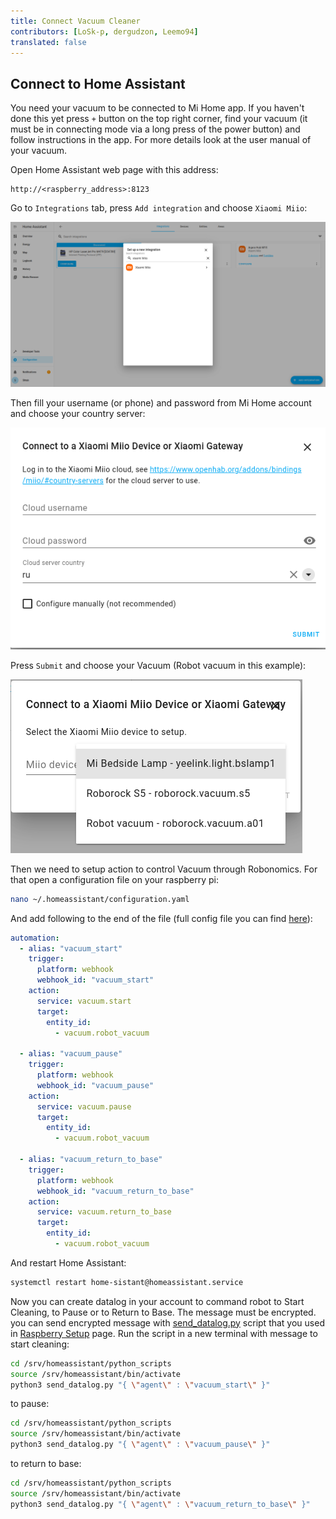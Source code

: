 ```yaml
---
title: Connect Vacuum Cleaner
contributors: [LoSk-p, dergudzon, Leemo94]
translated: false
---
```


## Connect to Home Assistant

You need your vacuum to be connected to Mi Home app. If you haven't done this yet press `+` button on the top right corner, find your vacuum (it must be in connecting mode via a long press of the power button) and follow instructions in the app. For more details look at the user manual of your vacuum.

Open Home Assistant web page with this address:
```
http://<raspberry_address>:8123
```

Go to `Integrations` tab, press `Add integration` and choose `Xiaomi Miio`:

![integration](../images/home-assistant/integration.png)

Then fill your username (or phone) and password from Mi Home account and choose your country server:

![auth](../images/home-assistant/auth.png)

Press `Submit` and choose your Vacuum (Robot vacuum in this example):

![vacuum](../images/home-assistant/vacuum_int.png)

Then we need to setup action to control Vacuum through Robonomics. For that open a configuration file on your raspberry pi:

```bash
nano ~/.homeassistant/configuration.yaml
```

And add following to the end of the file (full config file you can find [here](https://github.com/airalab/robonomics-smarthome/blob/main/configuration.yaml)):

```yaml
automation:
  - alias: "vacuum_start"
    trigger:
      platform: webhook
      webhook_id: "vacuum_start"
    action:
      service: vacuum.start
      target:
        entity_id:
          - vacuum.robot_vacuum

  - alias: "vacuum_pause"
    trigger:
      platform: webhook
      webhook_id: "vacuum_pause"
    action:
      service: vacuum.pause
      target:
        entity_id:
          - vacuum.robot_vacuum

  - alias: "vacuum_return_to_base"
    trigger:
      platform: webhook
      webhook_id: "vacuum_return_to_base"
    action:
      service: vacuum.return_to_base
      target:
        entity_id:
          - vacuum.robot_vacuum
```
And restart Home Assistant:
```bash
systemctl restart home-sistant@homeassistant.service
```

Now you can create datalog in your account to command robot to Start Cleaning, to Pause or to Return to Base. The message must be encrypted. you can send encrypted message with [send_datalog.py](https://github.com/airalab/robonomics-smarthome/blob/main/python_scripts/send_datalog.py) script that you used in [Raspberry Setup](/docs/raspberry_setup) page.
Run the script in a new terminal with message to start cleaning:
```bash
cd /srv/homeassistant/python_scripts
source /srv/homeassistant/bin/activate
python3 send_datalog.py "{ \"agent\" : \"vacuum_start\" }"
```
to pause:
```bash
cd /srv/homeassistant/python_scripts
source /srv/homeassistant/bin/activate
python3 send_datalog.py "{ \"agent\" : \"vacuum_pause\" }"
```
to return to base:
```bash
cd /srv/homeassistant/python_scripts
source /srv/homeassistant/bin/activate
python3 send_datalog.py "{ \"agent\" : \"vacuum_return_to_base\" }"
```
